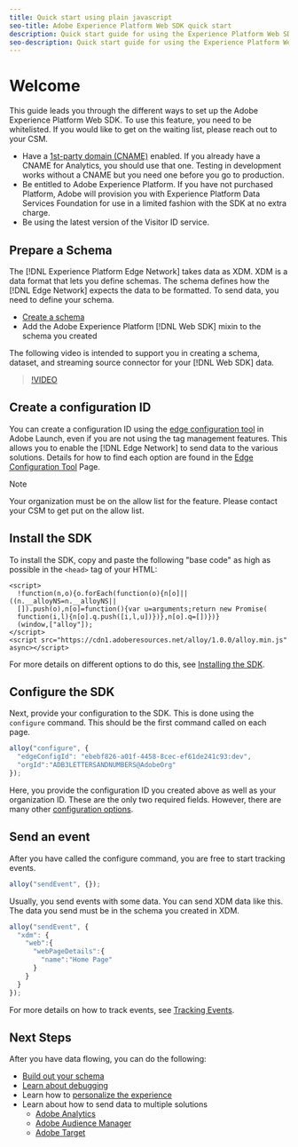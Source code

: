 ```yaml
---
title: Quick start using plain javascript
seo-title: Adobe Experience Platform Web SDK quick start 
description: Quick start guide for using the Experience Platform Web SDK to collect data
seo-description: Quick start guide for using the Experience Platform Web SDK  to collect data
---
```


# Welcome

This guide leads you through the different ways to set up the Adobe Experience Platform Web SDK. To use this feature, you need to be whitelisted. If you would like to get on the waiting list, please reach out to your CSM.

- Have a [1st-party domain (CNAME)](https://docs.adobe.com/content/help/en/core-services/interface/ec-cookies/cookies-first-party.html) enabled. If you already have a CNAME for Analytics, you should use that one. Testing in development works without a CNAME but you need one before you go to production.
- Be entitled to Adobe Experience Platform.  If you have not purchased Platform, Adobe will provision you with Experience Platform Data Services Foundation for use in a limited fashion with the SDK at no extra charge.
- Be using the latest version of the Visitor ID service.

## Prepare a Schema

The [!DNL Experience Platform Edge Network] takes data as XDM. XDM is a data format that lets you define schemas. The schema defines how the [!DNL Edge Network] expects the data to be formatted. To send data, you need to define your schema.

- [Create a schema](../../xdm/tutorials/create-schema-ui.md)
- Add the Adobe Experience Platform [!DNL Web SDK] mixin to the schema you created

The following video is intended to support you in creating a schema, dataset, and streaming source connector for your [!DNL Web SDK] data.

>[!VIDEO](https://video.tv.adobe.com/v/35395?quality=12&learn=on)

## Create a configuration ID

You can create a configuration ID using the [edge configuration tool](../fundamentals/edge-configuration.md) in Adobe Launch, even if you are not using the tag management features. This allows you to enable the [!DNL Edge Network] to send data to the various solutions. Details for how to find each option are found in the [Edge Configuration Tool](../fundamentals/edge-configuration.md) Page.

>[!NOTE]
>
>Your organization must be on the allow list for the feature. Please contact your CSM to get put on the allow list.

## Install the SDK

To install the SDK, copy and paste the following "base code" as high as possible in the `<head>` tag of your HTML:

```markup
<script>
  !function(n,o){o.forEach(function(o){n[o]||((n.__alloyNS=n.__alloyNS||
  []).push(o),n[o]=function(){var u=arguments;return new Promise(
  function(i,l){n[o].q.push([i,l,u])})},n[o].q=[])})}
  (window,["alloy"]);
</script>
<script src="https://cdn1.adoberesources.net/alloy/1.0.0/alloy.min.js" async></script>
```

For more details on different options to do this, see [Installing the SDK](../fundamentals/installing-the-sdk.md).

## Configure the SDK

Next, provide your configuration to the SDK. This is done using the `configure` command. This should be the first command called on each page.

```javascript
alloy("configure", {
  "edgeConfigId": "ebebf826-a01f-4458-8cec-ef61de241c93:dev",
  "orgId":"ADB3LETTERSANDNUMBERS@AdobeOrg"
});
```

Here, you provide the configuration ID you created above as well as your organization ID. These are the only two required fields. However, there are many other [configuration options](../fundamentals/configuring-the-sdk.md).

## Send an event

After you have called the configure command, you are free to start tracking events.

```javascript
alloy("sendEvent", {});
```

Usually, you send events with some data. You can send XDM data like this. The data you send must be in the schema you created in XDM. 

```javascript
alloy("sendEvent", {
  "xdm": {
    "web":{
      "webPageDetails":{
        "name":"Home Page"
      }
    }
  }
});
```

For more details on how to track events, see [Tracking Events](../fundamentals/tracking-events.md).

## Next Steps

After you have data flowing, you can do the following:

- [Build out your schema](https://docs.adobe.com/content/help/en/experience-platform/xdm/schema/composition.html)
- [Learn about debugging](../fundamentals/debugging.md)
- Learn how to [personalize the experience](../fundamentals/rendering-personalization-content.md)
- Learn about how to send data to multiple solutions
  - [Adobe Analytics](../solution-specific/analytics/analytics-overview.md)
  - [Adobe Audience Manager](../solution-specific/audience-manager/audience-manager-overview.md)
  - [Adobe Target](../solution-specific/target/target-overview.md)
